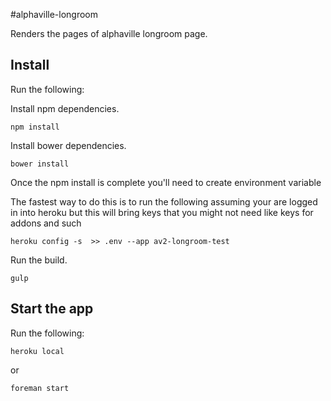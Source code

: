 #alphaville-longroom

Renders the pages of alphaville longroom page.

## Install
Run the following:

Install npm dependencies.
```
npm install
```

Install bower dependencies.
```
bower install
```

Once the npm install is complete you'll need to create environment variable

The fastest way to do this is to run the following assuming your are logged in into heroku but this will bring keys that you might not need like keys for addons and such

```
heroku config -s  >> .env --app av2-longroom-test
```

Run the build.
```
gulp
```



## Start the app

Run the following:

```
heroku local
```

or

```
foreman start
```
